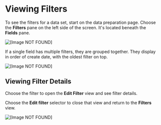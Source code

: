 # Viewing Filters<a name="viewing-filters-data-prep"></a>

To see the filters for a data set, start on the data preparation page\. Choose the **Filters** pane on the left side of the screen\. It's located beneath the **Fields** pane\. 

![\[Image NOT FOUND\]](http://docs.aws.amazon.com/quicksight/latest/user/images/filter-order.png)

If a single field has multiple filters, they are grouped together\. They display in order of create date, with the oldest filter on top\.

![\[Image NOT FOUND\]](http://docs.aws.amazon.com/quicksight/latest/user/images/filter-order2.png)

## Viewing Filter Details<a name="viewing-filter-details-data-prep"></a>

Choose the filter to open the **Edit Filter** view and see filter details\.

Choose the **Edit filter** selector to close that view and return to the **Filters** view\.

![\[Image NOT FOUND\]](http://docs.aws.amazon.com/quicksight/latest/user/images/exit-filter-edit.png)
